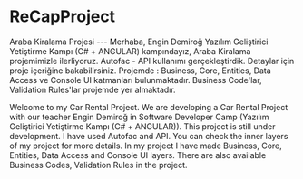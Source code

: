 # ReCapProject
Araba Kiralama Projesi ---
Merhaba, Engin Demiroğ Yazılım Geliştirici Yetiştirme Kampı (C# + ANGULAR) kampındayız, Araba Kiralama projemimizle ilerliyoruz. Autofac - API kullanımı gerçekleştirdik.
Detaylar için proje içeriğine bakabilirsiniz.
Projemde : Business, Core, Entities, Data Access ve Console UI katmanları bulunmaktadır. Business Code'lar, Validation Rules'lar projemde yer almaktadır.


Welcome to my Car Rental Project. We are developing a Car Rental Project with our teacher Engin Demiroğ in Software Developer Camp (Yazılım Geliştirici Yetiştirme Kampı (C# + ANGULAR)). This project is still under development. I have used Autofac and API. You can check the inner layers of my project for more details. In my project I have made Business, Core, Entities, Data Access and Console UI layers. There are also available Business Codes, Validation Rules in the project.
